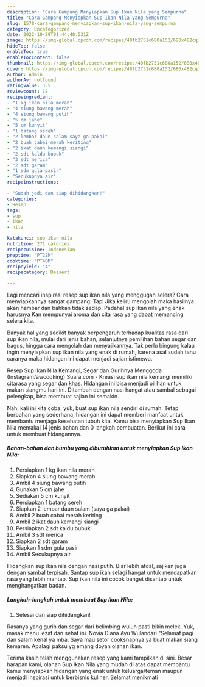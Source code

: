 ```yaml
---
description: "Cara Gampang Menyiapkan Sup Ikan Nila yang Sempurna"
title: "Cara Gampang Menyiapkan Sup Ikan Nila yang Sempurna"
slug: 1578-cara-gampang-menyiapkan-sup-ikan-nila-yang-sempurna
category: Uncategorized
date: 2022-10-29T01:44:40.531Z
image: https://img-global.cpcdn.com/recipes/40fb2751c680a152/680x482cq70/sup-ikan-nila-foto-resep-utama.jpg
hideToc: false
enableToc: true
enableTocContent: false
thumbnail: https://img-global.cpcdn.com/recipes/40fb2751c680a152/680x482cq70/sup-ikan-nila-foto-resep-utama.jpg
cover: https://img-global.cpcdn.com/recipes/40fb2751c680a152/680x482cq70/sup-ikan-nila-foto-resep-utama.jpg
author: Admin
authorAv: notfound
ratingvalue: 3.5
reviewcount: 18
recipeingredient:
- "1 kg ikan nila merah"
- "4 siung bawang merah"
- "4 siung bawang putih"
- "5 cm jahe"
- "5 cm kunyit"
- "1 batang sereh"
- "2 lembar daun salam saya ga pakai"
- "2 buah cabai merah keriting"
- "2 ikat daun kemangi siangi"
- "2 sdt kaldu bubuk"
- "3 sdt merica"
- "2 sdt garam"
- "1 sdm gula pasir"
- "Secukupnya air"
recipeinstructions:

- "Sudah jadi dan siap dihidangkan!"
categories:
- Resep
tags:
- sup
- ikan
- nila

katakunci: sup ikan nila 
nutrition: 271 calories
recipecuisine: Indonesian
preptime: "PT22M"
cooktime: "PT48M"
recipeyield: "4"
recipecategory: Dessert

---
```



Lagi mencari inspirasi resep sup ikan nila yang menggugah selera? Cara menyiapkannya sangat gampang. Tapi Jika keliru mengolah maka hasilnya akan hambar dan bahkan tidak sedap. Padahal sup ikan nila yang enak harusnya Kan mempunyai aroma dan cita rasa yang dapat memancing selera kita.


Banyak hal yang sedikit banyak berpengaruh terhadap kualitas rasa dari sup ikan nila, mulai dari jenis bahan, selanjutnya pemilihan bahan segar dan bagus, hingga cara mengolah dan menyajikannya. Tak perlu bingung kalau ingin menyiapkan sup ikan nila yang enak di rumah, karena asal sudah tahu caranya maka hidangan ini dapat menjadi sajian istimewa.

Resep Sup Ikan Nila Kemangi, Segar dan Gurihnya Menggoda (Instagram/awcooking) Suara.com - Kreasi sup ikan nila kemangi memiliki citarasa yang segar dan khas. Hidangan ini bisa menjadi pilihan untuk makan siangmu hari ini. Ditambah dengan nasi hangat atau sambal sebagai pelengkap, bisa membuat sajian ini semakin.


Nah, kali ini kita coba, yuk, buat sup ikan nila sendiri di rumah. Tetap berbahan yang sederhana, hidangan ini dapat memberi manfaat untuk membantu menjaga kesehatan tubuh kita. Kamu bisa menyiapkan Sup Ikan Nila memakai 14 jenis bahan dan 0 langkah pembuatan. Berikut ini cara untuk membuat hidangannya.

<!--inarticleads1-->

##### Bahan-bahan dan bumbu yang dibutuhkan untuk menyiapkan Sup Ikan Nila:

1. Persiapkan 1 kg ikan nila merah
1. Siapkan 4 siung bawang merah
1. Ambil 4 siung bawang putih
1. Gunakan 5 cm jahe
1. Sediakan 5 cm kunyit
1. Persiapkan 1 batang sereh
1. Siapkan 2 lembar daun salam (saya ga pakai)
1. Ambil 2 buah cabai merah keriting
1. Ambil 2 ikat daun kemangi siangi
1. Persiapkan 2 sdt kaldu bubuk
1. Ambil 3 sdt merica
1. Siapkan 2 sdt garam
1. Siapkan 1 sdm gula pasir
1. Ambil Secukupnya air


Hidangkan sup ikan nila dengan nasi putih. Biar lebih afdal, sajikan juga dengan sambal terpisah. Santap sup ikan selagi hangat untuk mendapatkan rasa yang lebih mantap. Sup ikan nila ini cocok banget disantap untuk menghangatkan badan. 

<!--inarticleads2-->

##### Langkah-langkah untuk membuat Sup Ikan Nila:


1. Selesai dan siap dihidangkan!

Rasanya yang gurih dan segar dari belimbing wuluh pasti bikin melek. Yuk, masak menu lezat dan sehat ini. Novia Diana Ayu Wulandari &#34;Selamat pagi dan salam kenal ya mba. Saya mau setor cooksnapnya ya buat makan siang kemaren. Apalagi paksu yg emang doyan olahan ikan. 

Terima kasih telah menggunakan resep yang kami tampilkan di sini. Besar harapan kami, olahan Sup Ikan Nila yang mudah di atas dapat membantu kamu menyiapkan hidangan yang enak untuk keluarga/teman maupun menjadi inspirasi untuk berbisnis kuliner. Selamat menikmati
